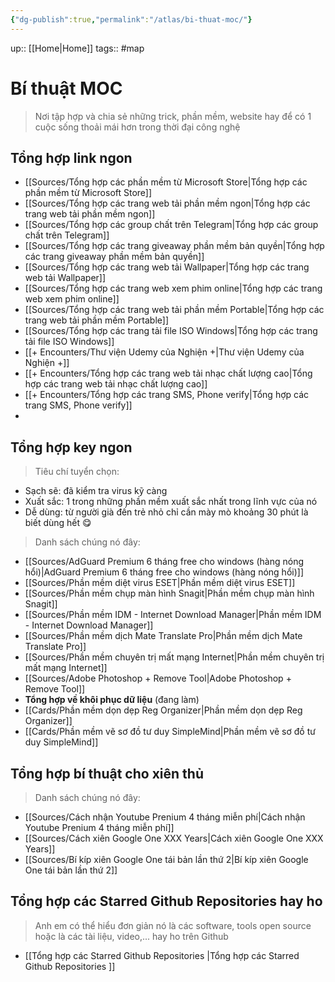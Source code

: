 ```yaml
---
{"dg-publish":true,"permalink":"/atlas/bi-thuat-moc/"}
---
```


up:: [[Home\|Home]]
tags:: #map 

# Bí thuật MOC

> Nơi tập hợp và chia sẻ những trick, phần mềm, website hay để có 1 cuộc sống thoải mái hơn trong thời đại công nghệ

## Tổng hợp link ngon

- [[Sources/Tổng hợp các phần mềm từ Microsoft Store\|Tổng hợp các phần mềm từ Microsoft Store]]
- [[Sources/Tổng hợp các trang web tải phần mềm ngon\|Tổng hợp các trang web tải phần mềm ngon]]
- [[Sources/Tổng hợp các group chất trên Telegram\|Tổng hợp các group chất trên Telegram]]
- [[Sources/Tổng hợp các trang giveaway phần mềm bản quyền\|Tổng hợp các trang giveaway phần mềm bản quyền]]
- [[Sources/Tổng hợp các trang web tải Wallpaper\|Tổng hợp các trang web tải Wallpaper]]
- [[Sources/Tổng hợp các trang web xem phim online\|Tổng hợp các trang web xem phim online]]
- [[Sources/Tổng hợp các trang web tải phần mềm Portable\|Tổng hợp các trang web tải phần mềm Portable]]
- [[Sources/Tổng hợp các trang tải file ISO Windows\|Tổng hợp các trang tải file ISO Windows]]
- [[+ Encounters/Thư viện Udemy của Nghiện +\|Thư viện Udemy của Nghiện +]]
- [[+ Encounters/Tổng hợp các trang web tải nhạc chất lượng cao\|Tổng hợp các trang web tải nhạc chất lượng cao]]
- [[+ Encounters/Tổng hợp các trang SMS, Phone verify\|Tổng hợp các trang SMS, Phone verify]]
- 

## Tổng hợp key ngon

> Tiêu chí tuyển chọn:

- Sạch sẽ: đã kiểm tra virus kỹ càng
- Xuất sắc: 1 trong những phần mềm xuất sắc nhất trong lĩnh vực của nó 
- Dễ dùng: từ người già đến trẻ nhỏ chỉ cần mày mò khoảng 30 phút là biết dùng hết 😋

> Danh sách chúng nó đây: 

- [[Sources/AdGuard Premium 6 tháng free cho windows (hàng nóng hổi)\|AdGuard Premium 6 tháng free cho windows (hàng nóng hổi)]]
- [[Sources/Phần mềm diệt virus ESET\|Phần mềm diệt virus ESET]]
- [[Sources/Phần mềm chụp màn hình Snagit\|Phần mềm chụp màn hình Snagit]]
- [[Sources/Phần mềm IDM - Internet Download Manager\|Phần mềm IDM - Internet Download Manager]]
- [[Sources/Phần mềm dịch Mate Translate Pro\|Phần mềm dịch Mate Translate Pro]]
- [[Sources/Phần mềm chuyên trị mất mạng Internet\|Phần mềm chuyên trị mất mạng Internet]]
- [[Sources/Adobe Photoshop + Remove Tool\|Adobe Photoshop + Remove Tool]]
- **Tổng hợp về khôi phục dữ liệu** (đang làm)
- [[Cards/Phần mềm dọn dẹp Reg Organizer\|Phần mềm dọn dẹp Reg Organizer]]
- [[Cards/Phần mềm vẽ sơ đồ tư duy SimpleMind\|Phần mềm vẽ sơ đồ tư duy SimpleMind]]

## Tổng hợp bí thuật cho xiên thủ

> Danh sách chúng nó đây:

- [[Sources/Cách nhận Youtube Prenium 4 tháng miễn phí\|Cách nhận Youtube Prenium 4 tháng miễn phí]]
- [[Sources/Cách xiên Google One XXX Years\|Cách xiên Google One XXX Years]]
- [[Sources/Bí kíp xiên Google One tái bản lần thứ 2\|Bí kíp xiên Google One tái bản lần thứ 2]]

## Tổng hợp các Starred Github Repositories hay ho

> Anh em có thể hiểu đơn giản nó là các software, tools open source hoặc là các tài liệu, video,... hay ho trên Github

- [[Tổng hợp các Starred Github Repositories \|Tổng hợp các Starred Github Repositories ]]